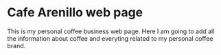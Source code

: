 # Cafe Arenillo web page

This is my personal coffee business web page. Here I am going to add all the information about coffee and everyting related to my personal coffee brand.